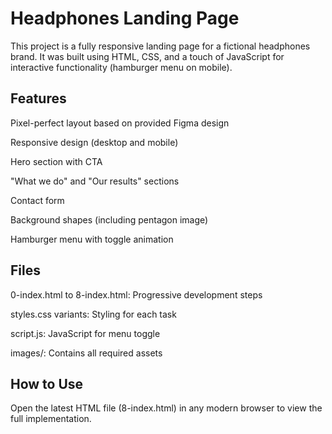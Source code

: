 # Headphones Landing Page

This project is a fully responsive landing page for a fictional headphones brand. It was built using HTML, CSS, and a touch of JavaScript for interactive functionality (hamburger menu on mobile).

## Features
Pixel-perfect layout based on provided Figma design

Responsive design (desktop and mobile)

Hero section with CTA

"What we do" and "Our results" sections

Contact form

Background shapes (including pentagon image)

Hamburger menu with toggle animation

## Files
0-index.html to 8-index.html: Progressive development steps

styles.css variants: Styling for each task

script.js: JavaScript for menu toggle

images/: Contains all required assets

## How to Use
Open the latest HTML file (8-index.html) in any modern browser to view the full implementation.

